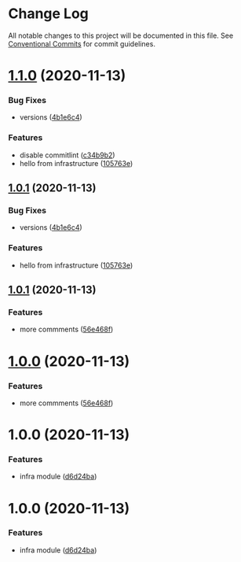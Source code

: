 # Change Log

All notable changes to this project will be documented in this file.
See [Conventional Commits](https://conventionalcommits.org) for commit guidelines.

# [1.1.0](https://github.com/udalovas/lerna-conventional-commits-example/compare/@sample/infrastructure@1.0.1...@sample/infrastructure@1.1.0) (2020-11-13)


### Bug Fixes

* versions ([4b1e6c4](https://github.com/udalovas/lerna-conventional-commits-example/commit/4b1e6c4f99854a7b98bd1e8194d4092112105cf2))


### Features

* disable  commitlint ([c34b9b2](https://github.com/udalovas/lerna-conventional-commits-example/commit/c34b9b2c7555e6a5092a59148171b226dcb96861))
* hello from infrastructure ([105763e](https://github.com/udalovas/lerna-conventional-commits-example/commit/105763e459552de7df9e4b141143d11dcd2c63c5))





## [1.0.1](https://github.com/udalovas/lerna-conventional-commits-example/compare/@sample/infrastructure@1.0.1...@sample/infrastructure@1.0.1) (2020-11-13)


### Bug Fixes

* versions ([4b1e6c4](https://github.com/udalovas/lerna-conventional-commits-example/commit/4b1e6c4f99854a7b98bd1e8194d4092112105cf2))


### Features

* hello from infrastructure ([105763e](https://github.com/udalovas/lerna-conventional-commits-example/commit/105763e459552de7df9e4b141143d11dcd2c63c5))





## [1.0.1](https://github.com/udalovas/lerna-conventional-commits-example/compare/@sample/infrastructure@1.0.0...@sample/infrastructure@1.0.1) (2020-11-13)


### Features

* more commments ([56e468f](https://github.com/udalovas/lerna-conventional-commits-example/commit/56e468fdb62a18f6506da8072ff1bd975b7ed3df))





# [1.0.0](https://github.com/udalovas/lerna-conventional-commits-example/compare/@sample/infrastructure@1.0.0...@sample/infrastructure@1.0.0) (2020-11-13)


### Features

* more commments ([56e468f](https://github.com/udalovas/lerna-conventional-commits-example/commit/56e468fdb62a18f6506da8072ff1bd975b7ed3df))





# 1.0.0 (2020-11-13)


### Features

* infra module ([d6d24ba](https://github.com/udalovas/lerna-conventional-commits-example/commit/d6d24ba722c81dc79c43f0808f8a21316b2cf472))





# 1.0.0 (2020-11-13)


### Features

* infra module ([d6d24ba](https://github.com/udalovas/lerna-conventional-commits-example/commit/d6d24ba722c81dc79c43f0808f8a21316b2cf472))
